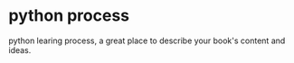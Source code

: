 python process
=======

python learing process, a great place to describe your book's content and ideas.
